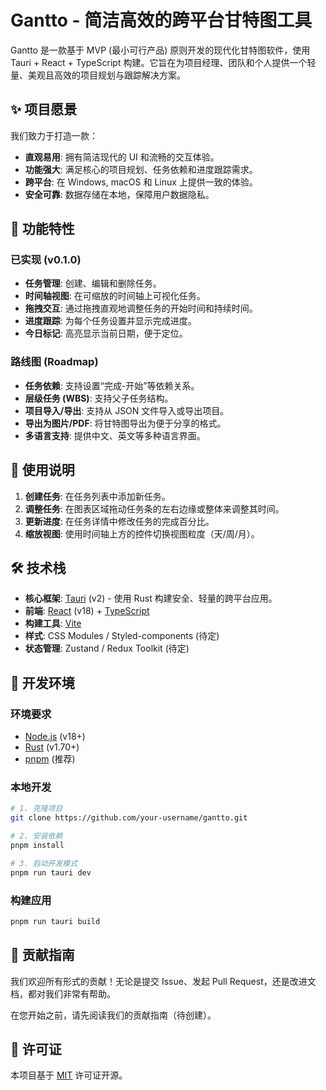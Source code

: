 # Gantto - 简洁高效的跨平台甘特图工具

Gantto 是一款基于 MVP (最小可行产品) 原则开发的现代化甘特图软件，使用 Tauri + React + TypeScript 构建。它旨在为项目经理、团队和个人提供一个轻量、美观且高效的项目规划与跟踪解决方案。

## ✨ 项目愿景

我们致力于打造一款：

- **直观易用**: 拥有简洁现代的 UI 和流畅的交互体验。
- **功能强大**: 满足核心的项目规划、任务依赖和进度跟踪需求。
- **跨平台**: 在 Windows, macOS 和 Linux 上提供一致的体验。
- **安全可靠**: 数据存储在本地，保障用户数据隐私。

## 🚀 功能特性

### 已实现 (v0.1.0)

- **任务管理**: 创建、编辑和删除任务。
- **时间轴视图**: 在可缩放的时间轴上可视化任务。
- **拖拽交互**: 通过拖拽直观地调整任务的开始时间和持续时间。
- **进度跟踪**: 为每个任务设置并显示完成进度。
- **今日标记**: 高亮显示当前日期，便于定位。

### 路线图 (Roadmap)

- **任务依赖**: 支持设置“完成-开始”等依赖关系。
- **层级任务 (WBS)**: 支持父子任务结构。
- **项目导入/导出**: 支持从 JSON 文件导入或导出项目。
- **导出为图片/PDF**: 将甘特图导出为便于分享的格式。
- **多语言支持**: 提供中文、英文等多种语言界面。

## 📖 使用说明

1. **创建任务**: 在任务列表中添加新任务。
2. **调整任务**: 在图表区域拖动任务条的左右边缘或整体来调整其时间。
3. **更新进度**: 在任务详情中修改任务的完成百分比。
4. **缩放视图**: 使用时间轴上方的控件切换视图粒度（天/周/月）。

## 🛠️ 技术栈

- **核心框架**: [Tauri](https://tauri.app/) (v2) - 使用 Rust 构建安全、轻量的跨平台应用。
- **前端**: [React](https://react.dev/) (v18) + [TypeScript](https://www.typescriptlang.org/)
- **构建工具**: [Vite](https://vitejs.dev/)
- **样式**: CSS Modules / Styled-components (待定)
- **状态管理**: Zustand / Redux Toolkit (待定)

## 🔧 开发环境

### 环境要求

- [Node.js](https://nodejs.org/) (v18+)
- [Rust](https://www.rust-lang.org/tools/install) (v1.70+)
- [pnpm](https://pnpm.io/) (推荐)

### 本地开发

```bash
# 1. 克隆项目
git clone https://github.com/your-username/gantto.git

# 2. 安装依赖
pnpm install

# 3. 启动开发模式
pnpm run tauri dev
```

### 构建应用

```bash
pnpm run tauri build
```

## 🤝 贡献指南

我们欢迎所有形式的贡献！无论是提交 Issue、发起 Pull Request，还是改进文档，都对我们非常有帮助。

在您开始之前，请先阅读我们的贡献指南（待创建）。

## 📝 许可证

本项目基于 [MIT](https://opensource.org/licenses/MIT) 许可证开源。
